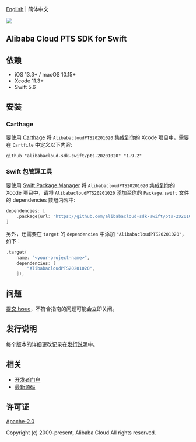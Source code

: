 [English](README.md) | 简体中文

![](https://aliyunsdk-pages.alicdn.com/icons/AlibabaCloud.svg)

## Alibaba Cloud PTS SDK for Swift

## 依赖

- iOS 13.3+ / macOS 10.15+
- Xcode 11.3+
- Swift 5.6

## 安装

### Carthage

要使用 [Carthage](https://github.com/Carthage/Carthage) 将 `AlibabacloudPTS20201020` 集成到你的 Xcode 项目中，需要在 `Cartfile` 中定义以下内容:

```ogdl
github "alibabacloud-sdk-swift/pts-20201020" "1.9.2"
```

### Swift 包管理工具

要使用 [Swift Package Manager](https://swift.org/package-manager/) 将 `AlibabacloudPTS20201020` 集成到你的 Xcode 项目中，请将 `AlibabacloudPTS20201020` 添加至你的 `Package.swift` 文件的 dependencies 数组内容中:

```swift
dependencies: [
    .package(url: "https://github.com/alibabacloud-sdk-swift/pts-20201020.git", from: "1.9.2")
]
```

另外，还需要在 `target` 的 `dependencies` 中添加 `"AlibabacloudPTS20201020"`，如下：

```swift
.target(
    name: "<your-project-name>",
    dependencies: [
        "AlibabacloudPTS20201020",
    ]),
```

## 问题

[提交 Issue](https://github.com/alibabacloud-sdk-swift/pts-20201020/issues/new)，不符合指南的问题可能会立即关闭。

## 发行说明

每个版本的详细更改记录在[发行说明](./ChangeLog.txt)中。

## 相关

* [开发者门户](https://next.api.aliyun.com/home)
* [最新源码](https://github.com/alibabacloud-sdk-swift/pts-20201020)

## 许可证

[Apache-2.0](http://www.apache.org/licenses/LICENSE-2.0)

Copyright (c) 2009-present, Alibaba Cloud All rights reserved.
